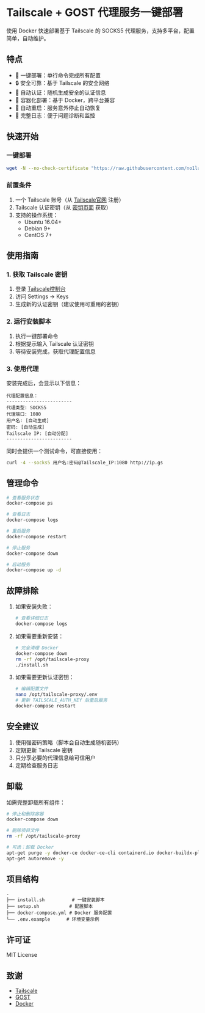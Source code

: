 # Tailscale + GOST 代理服务一键部署

使用 Docker 快速部署基于 Tailscale 的 SOCKS5 代理服务，支持多平台，配置简单，自动维护。

## 特点

- 🚀 一键部署：单行命令完成所有配置
- 🔒 安全可靠：基于 Tailscale 的安全网络
- 🔑 自动认证：随机生成安全的认证信息
- 🐳 容器化部署：基于 Docker，跨平台兼容
- 🔄 自动重启：服务意外停止自动恢复
- 📝 完整日志：便于问题诊断和监控

## 快速开始

### 一键部署
```bash
wget -N --no-check-certificate "https://raw.githubusercontent.com/no1land/tailscale-proxy/main/install.sh" && chmod +x install.sh && ./install.sh
```

### 前置条件

1. 一个 Tailscale 账号（从 [Tailscale官网](https://tailscale.com) 注册）
2. Tailscale 认证密钥（从 [密钥页面](https://login.tailscale.com/admin/settings/keys) 获取）
3. 支持的操作系统：
   - Ubuntu 16.04+
   - Debian 9+
   - CentOS 7+

## 使用指南

### 1. 获取 Tailscale 密钥
1. 登录 [Tailscale控制台](https://login.tailscale.com)
2. 访问 Settings -> Keys
3. 生成新的认证密钥（建议使用可重用的密钥）

### 2. 运行安装脚本
1. 执行一键部署命令
2. 根据提示输入 Tailscale 认证密钥
3. 等待安装完成，获取代理配置信息

### 3. 使用代理
安装完成后，会显示以下信息：
```
代理配置信息：
------------------------
代理类型: SOCKS5
代理端口: 1080
用户名: [自动生成]
密码: [自动生成]
Tailscale IP: [自动分配]
------------------------
```

同时会提供一个测试命令，可直接使用：
```bash
curl -4 --socks5 用户名:密码@Tailscale_IP:1080 http://ip.gs
```

## 管理命令

```bash
# 查看服务状态
docker-compose ps

# 查看日志
docker-compose logs

# 重启服务
docker-compose restart

# 停止服务
docker-compose down

# 启动服务
docker-compose up -d
```

## 故障排除

1. 如果安装失败：
   ```bash
   # 查看详细日志
   docker-compose logs
   ```

2. 如果需要重新安装：
   ```bash
   # 完全清理 Docker
   docker-compose down
   rm -rf /opt/tailscale-proxy
   ./install.sh
   ```

3. 如果需要更新认证密钥：
   ```bash
   # 编辑配置文件
   nano /opt/tailscale-proxy/.env
   # 更新 TAILSCALE_AUTH_KEY 后重启服务
   docker-compose restart
   ```

## 安全建议

1. 使用强密码策略（脚本会自动生成随机密码）
2. 定期更新 Tailscale 密钥
3. 只分享必要的代理信息给可信用户
4. 定期检查服务日志

## 卸载

如需完整卸载所有组件：

```bash
# 停止和删除容器
docker-compose down

# 删除项目文件
rm -rf /opt/tailscale-proxy

# 可选：卸载 Docker
apt-get purge -y docker-ce docker-ce-cli containerd.io docker-buildx-plugin docker-compose-plugin
apt-get autoremove -y
```

## 项目结构

```
.
├── install.sh          # 一键安装脚本
├── setup.sh           # 配置脚本
├── docker-compose.yml # Docker 服务配置
└── .env.example      # 环境变量示例
```

## 许可证

MIT License

## 致谢

- [Tailscale](https://tailscale.com/)
- [GOST](https://github.com/ginuerzh/gost)
- [Docker](https://www.docker.com/)
